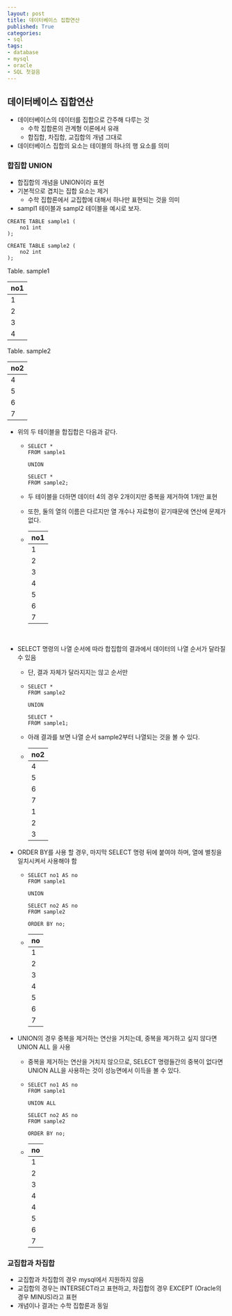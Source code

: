 ```yaml
---
layout: post
title: 데이터베이스 집합연산
published: True
categories: 
- sql
tags:
- database
- mysql
- oracle
- SQL 첫걸음
---
```




## 데이터베이스 집합연산

- 데이터베이스의 데이터를 집합으로 간주해 다루는 것
  - 수학 집합론의 관계형 이론에서 유래
  - 합집합, 차집합, 교집합의 개념 그대로
- 데이터베이스 집합의 요소는 테이블의 하나의 행 요소를 의미



### 합집합 UNION

- 합집합의 개념을 UNION이라 표현
- 기본적으로 겹치는 집합 요소는 제거
  - 수학 집합론에서 교집합에 대해서 하나만 표현되는 것을 의미
- sampl1 테이블과 sampl2 테이블을 예시로 보자.

```mysql
CREATE TABLE sample1 (
	no1 int
);

CREATE TABLE sample2 (
	no2 int
);
```

Table. sample1

| no1  |
| ---- |
| 1    |
| 2    |
| 3    |
| 4    |

Table. sample2

| no2  |
| ---- |
| 4    |
| 5    |
| 6    |
| 7    |



* 위의 두 테이블을 합집합은 다음과 같다.

  * ```mysql
    SELECT *
    FROM sample1

    UNION

    SELECT *
    FROM sample2;
    ```

  * 두 테이블을 더하면 데이터 4의 경우 2개이지만 중복을 제거하여 1개만 표현

  * 또한, 둘의 열의 이름은 다르지만 열 개수나 자료형이 같기때문에 연산에 문제가 없다.

  * | no1  |
    | ---- |
    | 1    |
    | 2    |
    | 3    |
    | 4    |
    | 5    |
    | 6    |
    | 7    |

    ​

- SELECT 명령의 나열 순서에 따라 합집합의 결과에서  데이터의  나열 순서가 달라질 수 있음

  - 단, 결과 자체가 달라지지는 않고 순서만

  - ```mysql
    SELECT *
    FROM sample2

    UNION

    SELECT *
    FROM sample1;
    ```

  - 아래 결과를 보면 나열 순서 sample2부터 나열되는 것을 볼 수 있다.

  - | no2  |
    | ---- |
    | 4    |
    | 5    |
    | 6    |
    | 7    |
    | 1    |
    | 2    |
    | 3    |



- ORDER BY를 사용 할 경우, 마지막 SELECT 명령 뒤에 붙여야 하며, 열에 별칭을 일치시켜서 사용해야 함

  - ```mysql
    SELECT no1 AS no
    FROM sample1

    UNION

    SELECT no2 AS no
    FROM sample2

    ORDER BY no;
    ```

  - | no   |
    | ---- |
    | 1    |
    | 2    |
    | 3    |
    | 4    |
    | 5    |
    | 6    |
    | 7    |



- UNION의 경우 중복을 제거하는 연산을 거치는데, 중복을 제거하고 싶지 않다면 UNION ALL 을 사용

  - 중복을 제거하는 연산을 거치지 않으므로, SELECT 명령들간의 중복이 없다면 UNION ALL을 사용하는 것이 성능면에서 이득을 볼 수 있다.

  - ```mysql
    SELECT no1 AS no
    FROM sample1

    UNION ALL

    SELECT no2 AS no
    FROM sample2

    ORDER BY no; 
    ```

  - | no   |
    | ---- |
    | 1    |
    | 2    |
    | 3    |
    | 4    |
    | 4    |
    | 5    |
    | 6    |
    | 7    |



### 교집합과 차집합

- 교집합과 차집합의 경우 mysql에서 지원하지 않음
- 교집합의 경우는 INTERSECT라고 표현하고, 차집합의 경우 EXCEPT (Oracle의 경우 MINUS)라고 표현
- 개념이나 결과는 수학 집합론과 동일